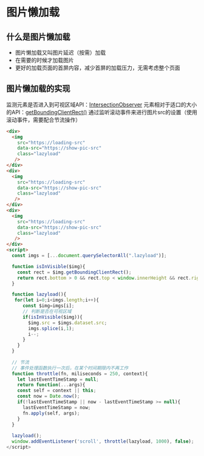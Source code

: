 # 图片懒加载
## 什么是图片懒加载
- 图片懒加载又叫图片延迟（按需）加载
- 在需要的时候才加载图片
- 更好的加载页面的首屏内容，减少首屏的加载压力，无需考虑整个页面

## 图片懒加载的实现
监测元素是否进入到可视区域API：[IntersectionObserver](https://developer.mozilla.org/zh-CN/docs/Web/API/IntersectionObserver)
元素相对于适口的大小的API：[getBoundingClientRect()](https://developer.mozilla.org/zh-CN/docs/Web/API/Element/getBoundingClientRect)
通过监听滚动事件来进行图片src的设置（使用滚动事件，需要配合节流操作）
```html
<div>
  <img
    src="https://loading-src"
    data-src="https://show-pic-src"
    class="lazyload"
   />
</div>
<div>
  <img
    src="https://loading-src"
    data-src="https://show-pic-src"
    class="lazyload"
   />
</div>
<div>
  <img
    src="https://loading-src"
    data-src="https://show-pic-src"
    class="lazyload"
   />
</div>
<script>
  const imgs = [...document.querySelectorAll(".lazyload")];

  function isInVisible($img){
    const rect = $img.getBoundingClientRect();
    return rect.bottom > 0 && rect.top < window.innerHeight && rect.right > 0 && rect.left < window.innerWidth;
  }

  function lazyload(){
   for(let i=0;i<imgs.length;i++){
      const $img=imgs[i];
      // 判断是否在可视区域
      if(isInVisible($img)){
        $img.src = $imgs.dataset.src;
        imgs.splice(i,1);
        i--;
      }
    }
  }
  
  // 节流
  // 事件处理函数执行一次后，在某个时间期限内不再工作
  function throttle(fn, miliseconds = 250, context){
    let lastEventTimeStamp = null;
    return function(...args){
    const self = context || this;
    const now = Date.now();
    if(!lastEventTimeStamp || now - lastEventTimeStamp >= null){
      lastEventTimeStamp = now;
      fn.apply(self, args);
    }
  }
  
  lazyload();
  window.addEventListener('scroll', throttle(lazyload, 1000), false);
</script>
```
